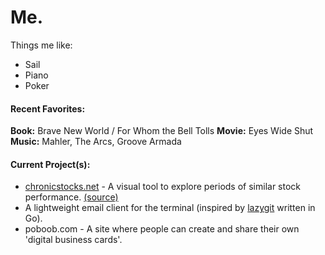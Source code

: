 # Me.
Things me like:
- Sail
- Piano
- Poker

#### Recent Favorites:
**Book:** Brave New World / For Whom the Bell Tolls
**Movie:** Eyes Wide Shut
**Music:** Mahler, The Arcs, Groove Armada

#### Current Project(s):
- [chronicstocks.net](https://www.chronicstocks.net/) - A visual tool to explore periods of similar stock performance. [(source)](https://github.com/p5quared/DejaVu)
- A lightweight email client for the terminal (inspired by [lazygit](https://github.com/jesseduffield/lazygit) written in Go).
- poboob.com - A site where people can create and share their own 'digital business cards'.
